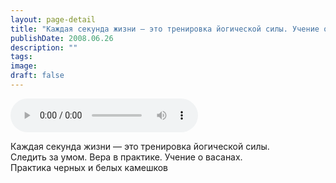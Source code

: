 ```yaml
---
layout: page-detail
title: "Каждая секунда жизни — это тренировка йогической силы. Учение о васанах"
publishDate: 2008.06.26
description: ""
tags:
image:
draft: false
---
```


<audio title="2008.06.26 - Каждая секунда жизни — это тренировка йогической силы. Учение о васанах.mp3" src="/upload/iblock/d1b/d1b2adcc5c009043d0f3ec388003bab0.mp3" controls=""></audio>

 Каждая секунда жизни — это тренировка йогической силы.  
 Следить за умом. Вера в практике. Учение о васанах.  
 Практика черных и белых камешков   

  
